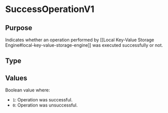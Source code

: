 # SuccessOperationV1

## Purpose
<!-- --8<-- [start:purpose] -->
Indicates whether an operation performed by [[Local Key-Value Storage Engine#local-key-value-storage-engine]]
was executed successfully or not. 

<!-- --8<-- [end:purpose] -->

## Type

<!-- --8<-- [start:type] -->
<div class="type" markdown>



</div>
<!-- --8<-- [end:type] -->

## Values

Boolean value where:
- `1`: Operation was successful. 
- `0`: Operation was unsuccessful.
